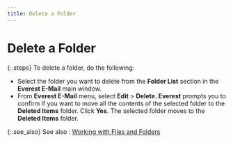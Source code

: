 ```yaml
---
title: Delete a Folder
---
```


# Delete a Folder


{:.steps}
To delete a folder, do the following:

- Select the  folder you want to delete from the **Folder 
 List** section in the **Everest E-Mail**  main window.
- From **Everest E-Mail** menu, select **Edit**  > **Delete. Everest** prompts you  to confirm if you want to move all the contents of the selected folder  to the **Deleted Items** folder. Click  **Yes**. The selected folder moves  to the **Deleted Items** folder.



{:.see_also}
See also
: [Working  with Files and Folders]({{site.eml_baseurl}}/work-with-files-and-folders/working_with_files_and_folders.html)
